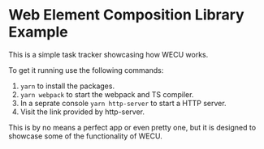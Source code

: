 # Web Element Composition Library Example

This is a simple task tracker showcasing how WECU works.

To get it running use the following commands:

1. `yarn` to install the packages.
2. `yarn webpack` to start the webpack and TS compiler.
3. In a seprate console `yarn http-server` to start a HTTP server.
4. Visit the link provided by http-server.

This is by no means a perfect app or even pretty one, but it is designed to showcase some of the functionality of WECU.
